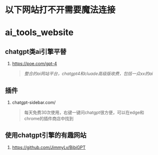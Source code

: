 # 以下网站打不开需要魔法连接
# ai_tools_website
## chatgpt类ai引擎平替
1. https://poe.com/gpt-4
    >*整合的ai网站平台，chatgpt4和cluade高级版收费，包括一众xx的ai*

## 插件
1. chatgpt-sidebar.com/
    >每天免费30次使用，右键一键问chatgpt很方便，可以在edge和chrome的插件商店中找到



## 使用chatgpt引擎的有趣网站
1. https://github.com/JimmyLv/BibiGPT
